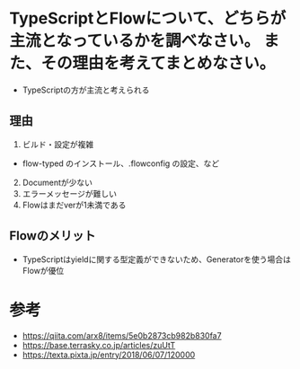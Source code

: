 # TypeScriptとFlowについて、どちらが主流となっているかを調べなさい。 また、その理由を考えてまとめなさい。

- TypeScriptの方が主流と考えられる

## 理由

1. ビルド・設定が複雑

- flow-typed のインストール、.flowconfig の設定、など

2. Documentが少ない
3. エラーメッセージが難しい
4. Flowはまだverが1未満である

## Flowのメリット

- TypeScriptはyieldに関する型定義ができないため、Generatorを使う場合はFlowが優位

# 参考

- https://qiita.com/arx8/items/5e0b2873cb982b830fa7
- https://base.terrasky.co.jp/articles/zuUtT
- https://texta.pixta.jp/entry/2018/06/07/120000
